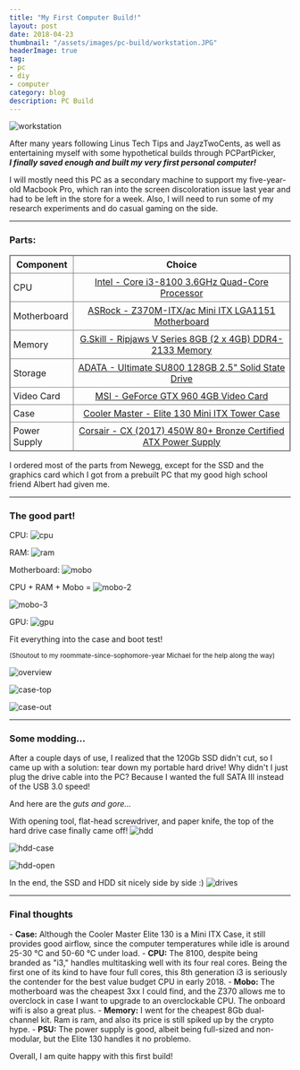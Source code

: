 ```yaml
---
title: "My First Computer Build!"
layout: post
date: 2018-04-23
thumbnail: "/assets/images/pc-build/workstation.JPG"
headerImage: true
tag:
- pc
- diy
- computer
category: blog
description: PC Build
---
```


![workstation](/assets/images/pc-build/workstation.JPG)

After many years following Linus Tech Tips and JayzTwoCents, as well as entertaining myself with some hypothetical builds through PCPartPicker, <br><b>*I finally saved enough and built my very first personal computer!*</b>

I will mostly need this PC as a secondary machine to support my five-year-old Macbook Pro, which ran into the screen discoloration issue last year and had to be left in the store for a week. Also, I will need to run some of my research experiments and do casual gaming on the side. 

---

<h3>Parts:</h3>

<style>
table {
    border-collapse: collapse;
    border-spacing: 5px;
    border: 1px solid grey;
}

th, td {
    padding: 5px;
    border: 1px solid grey;
}    
</style>

| Component     | Choice                                                         |
| ------------- |:--------------------------------------------------------------:|
| CPU           | [Intel - Core i3-8100 3.6GHz Quad-Core Processor](https://pcpartpicker.com/product/YqKhP6/intel-core-i3-8100-36ghz-6-core-processor-bx80684i38100)                         |
| Motherboard   | [ASRock - Z370M-ITX/ac Mini ITX LGA1151 Motherboard](https://pcpartpicker.com/product/7HYWGX/asrock-z370m-itxac-mini-itx-lga1151-motherboard-z370m-itxac)      |
| Memory        | [G.Skill - Ripjaws V Series 8GB (2 x 4GB) DDR4-2133 Memory](https://pcpartpicker.com/product/R6RFf7/gskill-memory-f42133c15d8gvr)                                     |
| Storage       | [ADATA - Ultimate SU800 128GB 2.5" Solid State Drive](https://pcpartpicker.com/product/mPgPxr/a-data-ultimate-su800-128gb-25-solid-state-drive-asu800ss-128gt-c)        |
| Video Card    | [MSI - GeForce GTX 960 4GB Video Card](https://pcpartpicker.com/product/Qwhj4D/msi-video-card-gtx9604gd5toc)                                                    |
| Case          | [Cooler Master - Elite 130 Mini ITX Tower Case](https://pcpartpicker.com/product/6wR48d/cooler-master-case-rc130kkn1)                                                    |
| Power Supply  | [Corsair - CX (2017) 450W 80+ Bronze Certified ATX Power Supply](https://pcpartpicker.com/product/Q7L7YJ/corsair-cx-2017-450w-80-bronze-certified-atx-power-supply-cp-9020120-na)|

I ordered most of the parts from Newegg, except for the SSD and the graphics card which I got from a prebuilt PC that my good high school friend Albert had given me.

---

<h3>The good part!</h3>

CPU:
![cpu](/assets/images/pc-build/cpu.JPG)

RAM:
![ram](/assets/images/pc-build/ram.JPG)

Motherboard:
![mobo](/assets/images/pc-build/mobo.JPG)

CPU + RAM + Mobo = 
![mobo-2](/assets/images/pc-build/mobo-2.JPG)

![mobo-3](/assets/images/pc-build/mobo-3.JPG)

GPU: 
![gpu](/assets/images/pc-build/gpu.JPG)

Fit everything into the case and boot test!

<sub>(Shoutout to my roommate-since-sophomore-year Michael for the help along the way)</sub>

![overview](/assets/images/pc-build/overview.JPG)

![case-top](/assets/images/pc-build/case-top.JPG)

![case-out](/assets/images/pc-build/case-out.JPG)

---

<h3>Some modding...</h3>

After a couple days of use, I realized that the 120Gb SSD didn't cut, so I came up with a solution: tear down my portable hard drive! Why didn't I just plug the drive cable into the PC? Because I wanted the full SATA III instead of the USB 3.0 speed!

And here are the *guts and gore...*

With opening tool, flat-head screwdriver, and paper knife, the top of the hard drive case finally came off!
![hdd](/assets/images/pc-build/hdd.JPG)

![hdd-case](/assets/images/pc-build/hdd-case.JPG)

![hdd-open](/assets/images/pc-build/hdd-open.JPG)

In the end, the SSD and HDD sit nicely side by side :) 
![drives](/assets/images/pc-build/drives.JPG)

---

<h3>Final thoughts</h3>
- <b>Case:</b> Although the Cooler Master Elite 130 is a Mini ITX Case, it still provides good airflow, since the computer temperatures while idle is around 25-30 &deg;C and 50-60 &deg;C under load. 
- <b>CPU:</b> The 8100, despite being branded as "i3," handles multitasking well with its four real cores. Being the first one of its kind to have four full cores, this 8th generation i3 is seriously the contender for the best value budget CPU in early 2018. 
- <b>Mobo:</b> The motherboard was the cheapest 3xx I could find, and the Z370 allows me to overclock in case I want to upgrade to an overclockable CPU. The onboard wifi is also a great plus. 
- <b>Memory:</b> I went for the cheapest 8Gb dual-channel kit. Ram is ram, and also its price is still spiked up by the crypto hype. 
- <b>PSU:</b> The power supply is good, albeit being full-sized and non-modular, but the Elite 130 handles it no problemo. 

Overall, I am quite happy with this first build! 

